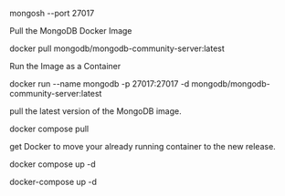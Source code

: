 mongosh --port 27017



Pull the MongoDB Docker Image

docker pull mongodb/mongodb-community-server:latest

Run the Image as a Container

docker run --name mongodb -p 27017:27017 -d mongodb/mongodb-community-server:latest


pull the latest version of the MongoDB image.

docker compose pull

get Docker to move your already running container to the new release.

docker compose up -d

docker-compose up -d
